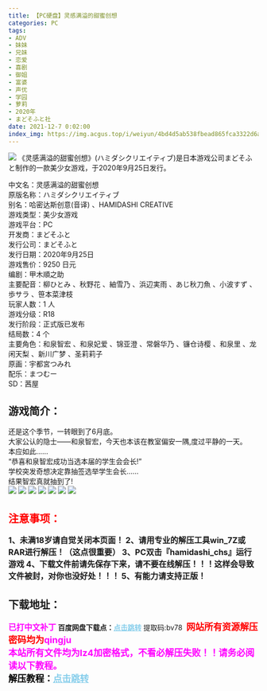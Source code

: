```yaml
---
title: 【PC硬盘】灵感满溢的甜蜜创想
categories: PC
tags:
- ADV
- 妹妹
- 兄妹
- 恋爱
- 喜剧
- 御姐
- 富婆
- 声优
- 学园
- 萝莉
- 2020年
- まどそふと社
date: 2021-12-7 0:02:00
index_img: https://img.acgus.top/i/weiyun/4bd4d5ab538fbead865fca3322d6abec4430a0e17b644aafb16ee5b5124db50e5327328d7f3a3e493a248680f1da0490.webp
---
```

![](https://img.acgus.top/i/weiyun/4bd4d5ab538fbead865fca3322d6abec4430a0e17b644aafb16ee5b5124db50e5327328d7f3a3e493a248680f1da0490.webp)
《灵感满溢的甜蜜创想》(ハミダシクリエイティブ)是日本游戏公司まどそふと制作的一款美少女游戏，于2020年9月25日发行。     

中文名：灵感满溢的甜蜜创想       
原版名称：ハミダシクリエイティブ       
别名：哈密达斯创意(音译)  、HAMIDASHI CREATIVE       
游戏类型：美少女游戏       
游戏平台：PC       
开发商：まどそふと       
发行公司：まどそふと       
发行日期：2020年9月25日       
游戏售价：9250 日元      
编剧：甲木順之助       
主要配音：柳ひとみ  、秋野花  、紬雪乃  、浜辺実雨  、あじ秋刀魚  、小波すず  、歩サラ  、笹本菜津枝       
玩家人数：1 人       
游戏分级：R18       
发行阶段：正式版已发布       
结局数：4 个     
主要角色：和泉智宏  、和泉妃爱  、锦亚澄  、常磐华乃  、镰仓诗樱  、和泉里  、龙闲天梨  、新川广梦  、圣莉莉子       
原画：宇都宮つみれ       
配乐：まつむー       
SD：茜屋       

## 游戏简介：
还是这个季节，一转眼到了6月底。     
大家公认的隐士——和泉智宏，今天也本该在教室偏安一隅,度过平静的一天。     
本应如此……     
“恭喜和泉智宏成功当选本届的学生会会长!”     
学校突发奇想决定靠抽签选举学生会长……     
结果智宏真就抽到了!     
![](https://img.acgus.top/i/weiyun/ffd30eae68bd76823fd8afd3661505acef4e634d35e47ee50d65977dc6885189616a7323625a189c9f90c4b6a4793d32.webp)
![](https://img.acgus.top/i/weiyun/a225c292b866f4c79edd7cfb54a55f43025420db659aef6ed430cf80d23bf59765805f5e6e1f48db212995bf00d56013.webp)
![](https://img.acgus.top/i/weiyun/2b366cdab959fb4e42da9c7a5c8de3afe5a17f0ab18895dab87087bf180a0bdedceb17d8eeecc7fd641271e7e59e8fd7.webp)
![](https://img.acgus.top/i/weiyun/c347323c226637c96b6fe8d97cb9c5151be2f65b7abc075e7315973c2eec586f36286ba4412ae999e72292478a494b93.webp)
![](https://img.acgus.top/i/weiyun/0d00e32895dae5d4d310129c45b531f9cc6dbf7c84c673843df0f370dc6d9bbe36d58602f6d57a6d49decb7a00705ed6.webp)
![](https://img.acgus.top/i/weiyun/d613358a2e8a62539ffcc95aa2b26bf76699a8af36cfa09ab2b8ca57ea9ac631e0e43b447f801304540bca1ee797f733.webp)
![](https://img.acgus.top/i/weiyun/7a6629c893eb70440c5102b62bb87407b2c04d6a9f5cb5322ec751db93e38a3ec9c02debcfdeaa8dcc24cde340d3f675.webp)





## <font color=#FF0000 >注意事项：</font>
<font size=3><b>1、未满18岁请自觉关闭本页面！
2、请用专业的解压工具win_7Z或RAR进行解压！（这点很重要）
3、PC双击『hamidashi_chs』运行游戏
4、下载文件前请先保存下来，请不要在线解压！！！这样会导致文件被封，对你也没好处！！！
5、有能力请支持正版！</b></font>

## 下载地址：
<font color=#FF00FF size=3><b>已打中文补丁</b></font>
<b>百度网盘下载点：</b><a href="https://pan.baidu.com/s/1jivzjdY0T8HhPGhqZTQJEw?pwd=bv78" style="color: #87CEEB;"><b>点击跳转</b></a> 提取码:bv78
<a style="padding: 0" href="https://post.qingju.org/AD/"><img style="max-width:100%" src="https://img.acgus.top/i/2024/07/478f689b8021d8d499ab43d21acf137a.gif" alt=""></a>
<b><font color=#FF0000 size=4>网站所有资源解压密码均为</b></font><b><font color=#FF00FF size=4>qingju</font><font color=#FF0000 ></font></b><br><b><font color=#FF00FF size=4>本站所有文件均为lz4加密格式，不看必解压失败！！请务必阅读以下教程。</b></font><br><b><font color=#000 size=4>解压教程：</b><a href="https://post.qingju.org/tutorial/000/" style="color: #87CEEB;"><b>点击跳转</b></a>
